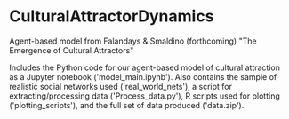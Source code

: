 # CulturalAttractorDynamics
Agent-based model from Falandays &amp; Smaldino (forthcoming) "The Emergence of Cultural Attractors"

Includes the Python code for our agent-based model of cultural attraction as a Jupyter notebook ('model_main.ipynb'). Also contains the sample of realistic social networks used ('real_world_nets'), a script for extracting/processing data ('Process_data.py'), R scripts used for plotting ('plotting_scripts'), and the full set of data produced ('data.zip').
